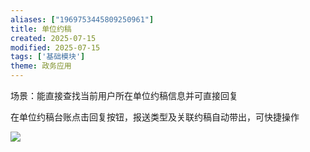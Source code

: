 ```yaml
---
aliases: ["1969753445809250961"]
title: 单位约稿
created: 2025-07-15
modified: 2025-07-15
tags: ['基础模块']
theme: 政务应用
---
```


场景：能直接查找当前用户所在单位约稿信息并可直接回复

在单位约稿台账点击回复按钮，报送类型及关联约稿自动带出，可快捷操作

![](https://myhelpdoc.oss-cn-heyuan.aliyuncs.com/mdimages/a34fff8984cc2f847c164b3a15540e46.jpg)